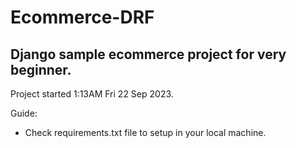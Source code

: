 # Ecommerce-DRF

## Django sample ecommerce project for very beginner.

Project started 1:13AM Fri 22 Sep 2023.

Guide:
- Check requirements.txt file to setup in your local machine.
